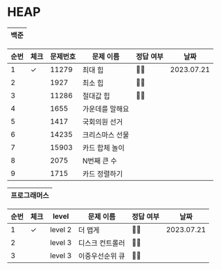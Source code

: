 # HEAP
|백준|
|---|

| 순번 | 체크                          | 문제번호                | 문제 이름 | 정답 여부 |  날짜             |
|------|---|---|------|---|---|
|1| ✓ | 11279 | 최대 힙 | 👌🏻 | 2023.07.21|
|2| | 1927 | 최소 힙 | 👌🏻 | |
|3| | 11286 | 절대값 힙 | 👌🏻 | |
|4| | 1655 | 가운데를 말해요 | | |
|5| | 1417 | 국회의원 선거 | | |
|6| | 14235 | 크리스마스 선물 | | |
|7| | 15903 | 카드 합체 놀이 | | |
|8| | 2075 | N번째 큰 수 | | |
|9| | 1715 | 카드 정렬하기 | | |

|프로그래머스|
|---|

| 순번 | 체크                          | level                | 문제 이름 | 정답 여부 |  날짜             |
|------|---|---|------|---|---|
|1| ✓ | level 2 | 더 맵게 | 👌🏻 | 2023.07.21|
|2| | level 3 | 디스크 컨트롤러 | 👌🏻 | |
|3| | level 3 | 이중우선순위 큐 | 👌🏻 | |